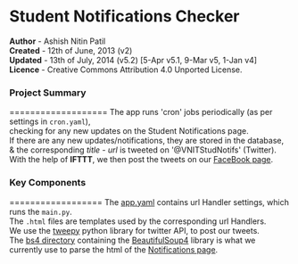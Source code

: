Student Notifications Checker
=============================

**Author**  - Ashish Nitin Patil  
**Created** - 12th of June, 2013 (v2)  
**Updated** - 13th of July, 2014 (v5.2) [5-Apr v5.1, 9-Mar v5, 1-Jan v4]  
**Licence** - Creative Commons Attribution 4.0 Unported License.


### Project Summary
===================
The app runs 'cron' jobs periodically (as per settings in `cron.yaml`),  
checking for any new updates on the Student Notifications page.  
If there are any new updates/notifications, they are stored in the database,  
& the corresponding *title - url* is tweeted on '@VNITStudNotifs' (Twitter).  
With the help of **IFTTT**, we then post the tweets on our [FaceBook page](http://www.facebook.com/vnitstudnotifs).


### Key Components
==================
The [app.yaml](/app.yaml) contains url Handler settings, which runs the `main.py`.  
The `.html` files are templates used by the corresponding url Handlers.  
We use the [tweepy](https://github.com/tweepy/tweepy) python library for twitter API, to post our tweets.  
The [bs4 directory](https://github.com/ashishnitinpatil/vnitstudnotifs/tree/master/bs4) containing the [BeautifulSoup4](http://www.crummy.com/software/BeautifulSoup/) library is what we currently use to parse the html of the [Notifications page](http://vnit.ac.in/index.php?option=com_content&view=article&id=612&Itemid=214).